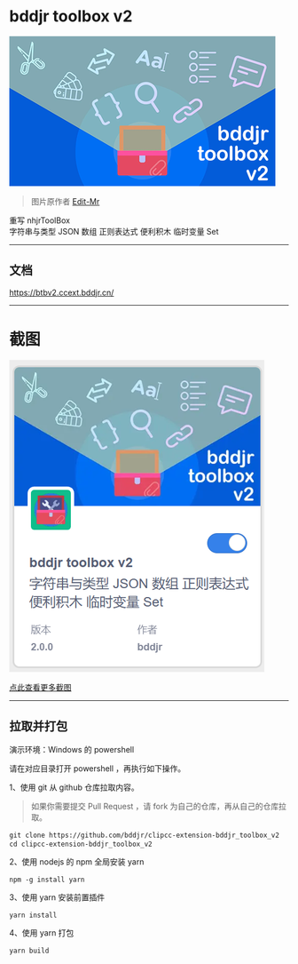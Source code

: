 # bddjr toolbox v2

![./assets/icon.png](./assets/icon.png)  

> 图片原作者 [Edit-Mr](https://github.com/Edit-Mr)  

重写 nhjrToolBox  
字符串与类型 JSON 数组 正则表达式 便利积木 临时变量 Set  

***
## 文档
<https://btbv2.ccext.bddjr.cn/>

***
# 截图

![./README-pic/屏幕截图%202023-06-27%20132309.png](./README-pic/屏幕截图%202023-06-27%20132309.png)

[点此查看更多截图](./README-pic/README.md)

***
## 拉取并打包

演示环境：Windows 的 powershell  

请在对应目录打开 powershell ，再执行如下操作。  

1、使用 git 从 github 仓库拉取内容。  
> 如果你需要提交 Pull Request ，请 fork 为自己的仓库，再从自己的仓库拉取。
```
git clone https://github.com/bddjr/clipcc-extension-bddjr_toolbox_v2
cd clipcc-extension-bddjr_toolbox_v2
```

2、使用 nodejs 的 npm 全局安装 yarn  
```
npm -g install yarn
```

3、使用 yarn 安装前置插件
```
yarn install
```

4、使用 yarn 打包
```
yarn build
```
